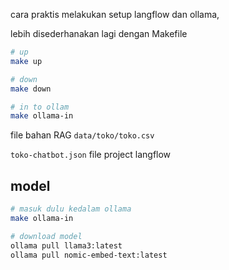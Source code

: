 cara praktis melakukan setup langflow dan ollama,

lebih disederhanakan lagi dengan Makefile

```bash
# up
make up

# down
make down

# in to ollam
make ollama-in
```

file bahan RAG `data/toko/toko.csv`

`toko-chatbot.json` file project langflow

## model
```bash
# masuk dulu kedalam ollama
make ollama-in

# download model
ollama pull llama3:latest
ollama pull nomic-embed-text:latest
```
